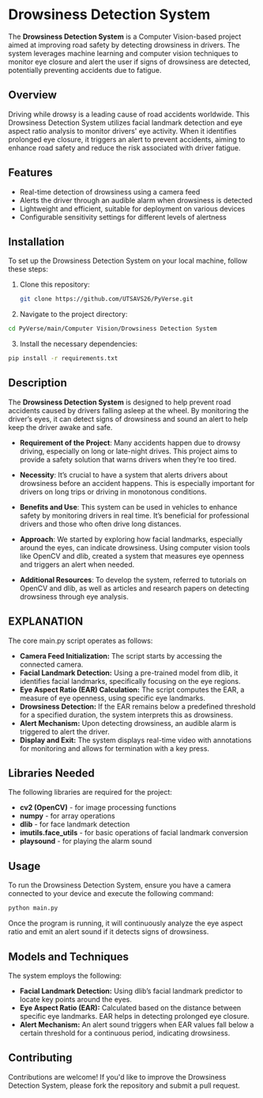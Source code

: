 # Drowsiness Detection System
The **Drowsiness Detection System** is a Computer Vision-based project aimed at improving road safety by detecting drowsiness in drivers. The system leverages machine learning and computer vision techniques to monitor eye closure and alert the user if signs of drowsiness are detected, potentially preventing accidents due to fatigue.

## Overview

Driving while drowsy is a leading cause of road accidents worldwide. This Drowsiness Detection System utilizes facial landmark detection and eye aspect ratio analysis to monitor drivers' eye activity. When it identifies prolonged eye closure, it triggers an alert to prevent accidents, aiming to enhance road safety and reduce the risk associated with driver fatigue.

## Features

- Real-time detection of drowsiness using a camera feed
- Alerts the driver through an audible alarm when drowsiness is detected
- Lightweight and efficient, suitable for deployment on various devices
- Configurable sensitivity settings for different levels of alertness

## Installation

To set up the Drowsiness Detection System on your local machine, follow these steps:

1. Clone this repository:
   ```bash
   git clone https://github.com/UTSAVS26/PyVerse.git
2. Navigate to the project directory:
```bash
cd PyVerse/main/Computer Vision/Drowsiness Detection System
```
3. Install the necessary dependencies:
```bash
pip install -r requirements.txt
```
## Description

The **Drowsiness Detection System** is designed to help prevent road accidents caused by drivers falling asleep at the wheel. By monitoring the driver’s eyes, it can detect signs of drowsiness and sound an alert to help keep the driver awake and safe.

- **Requirement of the Project**: Many accidents happen due to drowsy driving, especially on long or late-night drives. This project aims to provide a safety solution that warns drivers when they’re too tired.

- **Necessity**: It’s crucial to have a system that alerts drivers about drowsiness before an accident happens. This is especially important for drivers on long trips or driving in monotonous conditions.

- **Benefits and Use**: This system can be used in vehicles to enhance safety by monitoring drivers in real time. It’s beneficial for professional drivers and those who often drive long distances.

- **Approach**: We started by exploring how facial landmarks, especially around the eyes, can indicate drowsiness. Using computer vision tools like OpenCV and dlib, created a system that measures eye openness and triggers an alert when needed.

- **Additional Resources**: To develop the system, referred to tutorials on OpenCV and dlib, as well as articles and research papers on detecting drowsiness through eye analysis.

## EXPLANATION
The core main.py script operates as follows:

- **Camera Feed Initialization:** The script starts by accessing the connected camera.
- **Facial Landmark Detection:** Using a pre-trained model from dlib, it identifies facial landmarks, specifically focusing on the eye regions.
- **Eye Aspect Ratio (EAR) Calculation:** The script computes the EAR, a measure of eye openness, using specific eye landmarks.
- **Drowsiness Detection:** If the EAR remains below a predefined threshold for a specified duration, the system interprets this as drowsiness.
- **Alert Mechanism:** Upon detecting drowsiness, an audible alarm is triggered to alert the driver.
- **Display and Exit:** The system displays real-time video with annotations for monitoring and allows for termination with a key press.

## Libraries Needed
The following libraries are required for the project:

- **cv2 (OpenCV)** - for image processing functions
- **numpy** - for array operations
- **dlib** - for face landmark detection
- **imutils.face_utils** - for basic operations of facial landmark conversion
- **playsound** - for playing the alarm sound
  
## Usage
To run the Drowsiness Detection System, ensure you have a camera connected to your device and execute the following command:

```bash
python main.py
```
Once the program is running, it will continuously analyze the eye aspect ratio and emit an alert sound if it detects signs of drowsiness.

## Models and Techniques
The system employs the following:

- **Facial Landmark Detection:** Using dlib’s facial landmark predictor to locate key points around the eyes.
- **Eye Aspect Ratio (EAR):** Calculated based on the distance between specific eye landmarks. EAR helps in detecting prolonged eye closure.
- **Alert Mechanism:** An alert sound triggers when EAR values fall below a certain threshold for a continuous period, indicating drowsiness.

## Contributing
Contributions are welcome! If you'd like to improve the Drowsiness Detection System, please fork the repository and submit a pull request.
